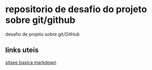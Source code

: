 # repositorio de desafio do projeto sobre git/github
desafio de projeto sobre git/GitHub

## links uteis 
[sitaxe basica markdown](https://www.markdownguide.org/basic-syntax/)
